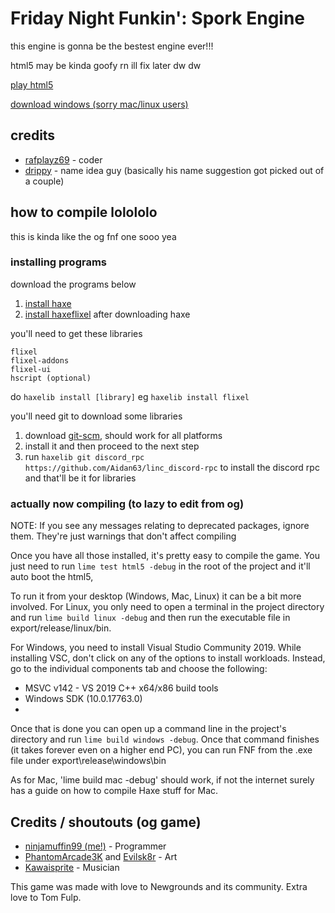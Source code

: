 # Friday Night Funkin': Spork Engine

this engine is gonna be the bestest engine ever!!!

html5 may be kinda goofy rn ill fix later dw dw


[play html5](https://rafplayz.tk/spork/index.html)



[download windows (sorry mac/linux users)](https://github.com/RafPlayz69YT/Spork-Engine/releases)



## credits

- [rafplayz69](https://www.youtube.com/channel/UCmXh1HTaH_KRwisl0892KLA) - coder
- [drippy](https://www.youtube.com/@adhd6940) - name idea guy (basically his name suggestion got picked out of a couple)



## how to compile lolololo

this is kinda like the og fnf one sooo yea 

### installing programs

download the programs below

1. [install haxe](https://haxe.org/download/)
2. [install haxeflixel](https://haxeflixel.com/documentation/install-haxeflixel/) after downloading haxe

you'll need to get these libraries
```
flixel
flixel-addons
flixel-ui
hscript (optional)
```
do `haxelib install [library]` eg `haxelib install flixel`

you'll need git to download some libraries
1. download [git-scm](https://git-scm.com/downloads), should work for all platforms
2. install it and then proceed to the next step
3. run `haxelib git discord_rpc https://github.com/Aidan63/linc_discord-rpc` to install the discord rpc and that'll be it for libraries

### actually now compiling (to lazy to edit from og)
NOTE: If you see any messages relating to deprecated packages, ignore them. They're just warnings that don't affect compiling

Once you have all those installed, it's pretty easy to compile the game. You just need to run `lime test html5 -debug` in the root of the project and it'll auto boot the html5,


To run it from your desktop (Windows, Mac, Linux) it can be a bit more involved. For Linux, you only need to open a terminal in the project directory and run `lime build linux -debug` and then run the executable file in export/release/linux/bin. 


For Windows, you need to install Visual Studio Community 2019. While installing VSC, don't click on any of the options to install workloads. Instead, go to the individual components tab and choose the following:
* MSVC v142 - VS 2019 C++ x64/x86 build tools
* Windows SDK (10.0.17763.0)
* 
Once that is done you can open up a command line in the project's directory and run `lime build windows -debug`. Once that command finishes (it takes forever even on a higher end PC), you can run FNF from the .exe file under export\release\windows\bin


As for Mac, 'lime build mac -debug' should work, if not the internet surely has a guide on how to compile Haxe stuff for Mac.


## Credits / shoutouts (og game)

- [ninjamuffin99 (me!)](https://twitter.com/ninja_muffin99) - Programmer
- [PhantomArcade3K](https://twitter.com/phantomarcade3k) and [Evilsk8r](https://twitter.com/evilsk8r) - Art
- [Kawaisprite](https://twitter.com/kawaisprite) - Musician

This game was made with love to Newgrounds and its community. Extra love to Tom Fulp.
